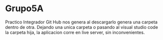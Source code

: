 # Grupo5A
Practico Integrador
Git Hub nos genera al descargarlo genera una carpeta dentro de otra. Dejando una unica carpeta o pasando al visual studio code la carpeta hija, la aplicacion corre en live server, sin inconvenientes.

